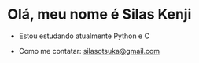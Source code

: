 # Olá, meu nome é Silas Kenji
- Estou estudando atualmente Python e C

- Como me contatar: silasotsuka@gmail.com


